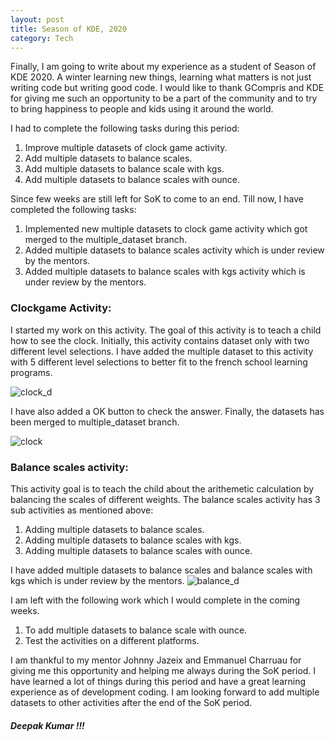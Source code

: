 ```yaml
---
layout: post
title: Season of KDE, 2020
category: Tech
---
```


Finally, I am going to write about my experience as a student of Season of KDE 2020. A winter learning new things, learning what matters is not just writing code but writing good code. I would like to thank GCompris and KDE for giving me such an opportunity to be a part of the community and to try to bring happiness to people and kids using it around the world. 



I had to complete the following tasks during this period:

1. Improve multiple datasets of clock game activity.
2. Add multiple datasets to balance scales.
3. Add multiple datasets to balance scale with kgs.
4. Add multiple datasets to balance scales with ounce.

Since few weeks are still left for SoK to come to an end. Till now, I have completed the following tasks:

1. Implemented new multiple datasets to clock game activity which got merged to the multiple_dataset branch.
2. Added multiple datasets to balance scales activity which is under review by the mentors.
3. Added multiple datasets to balance scales with kgs activity which is under review by the mentors.

### Clockgame Activity:
I started my work on this activity. The goal of this activity is to teach a child how to see the clock. Initially, this activity contains dataset only with two different level selections. I have added the multiple dataset to this activity with 5 different level selections to better fit to the french school learning programs.

![clock_d](https://user-images.githubusercontent.com/44617923/77522786-d11c2600-6eaa-11ea-9a50-ed573b7ddf12.png)

I have also added a OK button to check the answer. Finally, the datasets has been merged to multiple_dataset branch.

![clock](https://user-images.githubusercontent.com/44617923/77522781-cd889f00-6eaa-11ea-9227-f94bcefb7b93.png)

### Balance scales activity:
This activity goal is to teach the child about the arithemetic calculation by balancing the scales of different weights. The balance scales activity has 3 sub activities as mentioned above:

1. Adding multiple datasets to balance scales.
2. Adding multiple datasets to balance scales with kgs.
3. Adding multiple datasets to balance scales with ounce.

I have added multiple datasets to balance scales and balance scales with kgs which is under review by the mentors. 
![balance_d](https://user-images.githubusercontent.com/44617923/77523286-8b139200-6eab-11ea-950d-7dc168a51d8c.png)



I am left with the following work which I would complete in the coming weeks.

1. To add multiple datasets to balance scale with ounce.
2. Test the activities on a different platforms.

I am thankful to my mentor Johnny Jazeix and Emmanuel Charruau for giving me this opportunity and helping me always during the SoK period. I have learned a lot of things during this period and have a great learning experience as of development coding. I am looking forward to add multiple datasets to other activities after the end of the SoK period.
##### Deepak Kumar !!!
